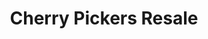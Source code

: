 ---
title: "Cherry Pickers Resale"
url: /traverse-city/cherry-pickers-resale/
shop: Antiquitäten
---